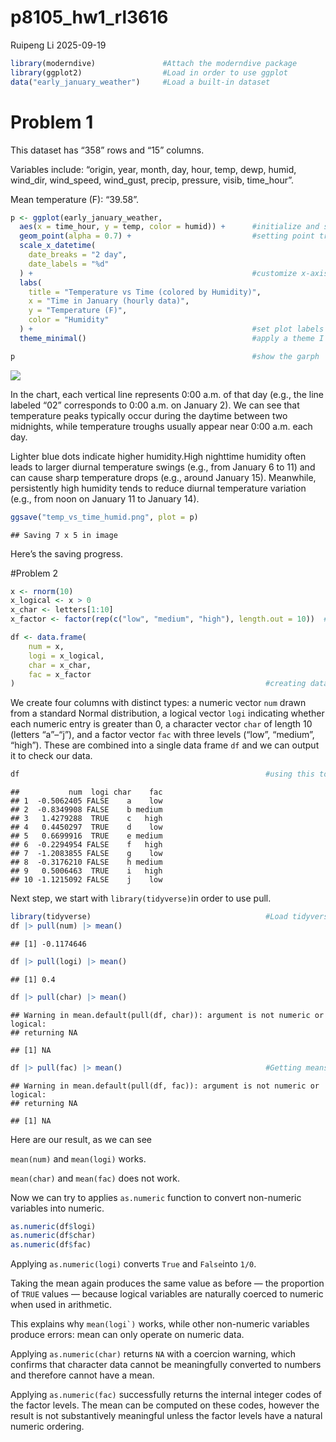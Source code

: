 p8105_hw1_rl3616
================
Ruipeng Li
2025-09-19

``` r
library(moderndive)               #Attach the moderndive package
library(ggplot2)                  #Load in order to use ggplot
data("early_january_weather")     #Load a built-in dataset
```

# Problem 1

This dataset has “358” rows and “15” columns.

Variables include: “origin, year, month, day, hour, temp, dewp, humid,
wind_dir, wind_speed, wind_gust, precip, pressure, visib, time_hour”.

Mean temperature (F): “39.58”.

``` r
p <- ggplot(early_january_weather, 
  aes(x = time_hour, y = temp, color = humid)) +      #initialize and setting up a ggplot object
  geom_point(alpha = 0.7) +                           #setting point transparency
  scale_x_datetime(
    date_breaks = "2 day",
    date_labels = "%d"
  ) +                                                 #customize x-axis scale for datetime data
  labs(
    title = "Temperature vs Time (colored by Humidity)",
    x = "Time in January (hourly data)",
    y = "Temperature (F)",
    color = "Humidity"
  ) +                                                 #set plot labels
  theme_minimal()                                     #apply a theme I love♡

p                                                     #show the garph
```

![](p8105_hw1_rl3616_files/figure-gfm/unnamed-chunk-1-1.png)<!-- -->

In the chart, each vertical line represents 0:00 a.m. of that day (e.g.,
the line labeled “02” corresponds to 0:00 a.m. on January 2). We can see
that temperature peaks typically occur during the daytime between two
midnights, while temperature troughs usually appear near 0:00 a.m. each
day.

Lighter blue dots indicate higher humidity.High nighttime humidity often
leads to larger diurnal temperature swings (e.g., from January 6 to 11)
and can cause sharp temperature drops (e.g., around January 15).
Meanwhile, persistently high humidity tends to reduce diurnal
temperature variation (e.g., from noon on January 11 to January 14).

``` r
ggsave("temp_vs_time_humid.png", plot = p)
```

    ## Saving 7 x 5 in image

Here’s the saving progress.

\#Problem 2

``` r
x <- rnorm(10)
x_logical <- x > 0
x_char <- letters[1:10]
x_factor <- factor(rep(c("low", "medium", "high"), length.out = 10))  #creating values

df <- data.frame(
    num = x,
    logi = x_logical,
    char = x_char,
    fac = x_factor
)                                                        #creating data frame containing my value
```

We create four columns with distinct types: a numeric vector `num` drawn
from a standard Normal distribution, a logical vector `logi` indicating
whether each numeric entry is greater than 0, a character vector `char`
of length 10 (letters “a”–“j”), and a factor vector `fac` with three
levels (“low”, “medium”, “high”). These are combined into a single data
frame `df` and we can output it to check our data.

``` r
df                                                       #using this to output all our data
```

    ##           num  logi char    fac
    ## 1  -0.5062405 FALSE    a    low
    ## 2  -0.8349908 FALSE    b medium
    ## 3   1.4279288  TRUE    c   high
    ## 4   0.4450297  TRUE    d    low
    ## 5   0.6699916  TRUE    e medium
    ## 6  -0.2294954 FALSE    f   high
    ## 7  -1.2083855 FALSE    g    low
    ## 8  -0.3176210 FALSE    h medium
    ## 9   0.5006463  TRUE    i   high
    ## 10 -1.1215092 FALSE    j    low

Next step, we start with `library(tidyverse)`in order to use pull.

``` r
library(tidyverse)                                       #Load tidyverse
df |> pull(num) |> mean()                            
```

    ## [1] -0.1174646

``` r
df |> pull(logi) |> mean()
```

    ## [1] 0.4

``` r
df |> pull(char) |> mean()
```

    ## Warning in mean.default(pull(df, char)): argument is not numeric or logical:
    ## returning NA

    ## [1] NA

``` r
df |> pull(fac) |> mean()                                #Getting means
```

    ## Warning in mean.default(pull(df, fac)): argument is not numeric or logical:
    ## returning NA

    ## [1] NA

Here are our result, as we can see

`mean(num)` and `mean(logi)` works.

`mean(char)` and `mean(fac)` does not work.

Now we can try to applies `as.numeric` function to convert non-numeric
variables into numeric.

``` r
as.numeric(df$logi)
as.numeric(df$char)
as.numeric(df$fac)
```

Applying `as.numeric(logi)` converts `True` and `False`into `1/0`.

Taking the mean again produces the same value as before — the proportion
of `TRUE` values — because logical variables are naturally coerced to
numeric when used in arithmetic.

This explains why `` mean(logi`) `` works, while other non-numeric
variables produce errors: mean can only operate on numeric data.

Applying `as.numeric(char)` returns `NA` with a coercion warning, which
confirms that character data cannot be meaningfully converted to numbers
and therefore cannot have a mean.

Applying `as.numeric(fac)` successfully returns the internal integer
codes of the factor levels. The mean can be computed on these codes,
however the result is not substantively meaningful unless the factor
levels have a natural numeric ordering.
